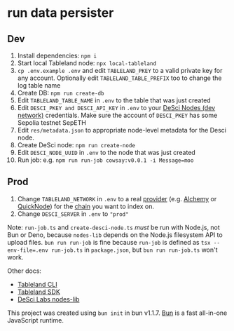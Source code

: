 # run data persister

## Dev
1. Install dependencies: `npm i`
2. Start local Tableland node: `npx local-tableland`
3. `cp .env.example .env` and edit `TABLELAND_PKEY` to a valid private key for any account. Optionally edit `TABLELAND_TABLE_PREFIX` too to change the log table name
4. Create DB: `npm run create-db`
5. Edit `TABLELAND_TABLE_NAME` in `.env` to the table that was just created
6. Edit `DESCI_PKEY and DESCI_API_KEY` in `.env` to your [DeSci Nodes (dev network)](https://nodes-dev.desci.com) credentials. Make sure the account of `DESCI_PKEY` has some Sepolia testnet SepETH
7. Edit `res/metadata.json` to appropriate node-level metadata for the Desci node.
8. Create DeSci node: `npm run create-node`
9. Edit `DESCI_NODE_UUID` in `.env` to the node that was just created
10. Run job: e.g. `npm run run-job cowsay:v0.0.1 -i Message=moo`

## Prod
1. Change `TABLELAND_NETWORK` in `.env` to a real [provider](https://docs.tableland.xyz/validator/) (e.g. [Alchemy](https://www.alchemy.com/) or [QuickNode](https://www.quicknode.com/)) for the [chain](https://docs.tableland.xyz/fundamentals/supported-chains) you want to index on.
2. Change `DESCI_SERVER` in `.env` to `"prod"`

Note: `run-job.ts` and `create-desci-node.ts` *must* be run with Node.js, not Bun or Deno, because `nodes-lib` depends on the Node.js filesystem API to upload files. `bun run run-job` is fine because `run-job` is defined as `tsx --env-file=.env run-job.ts` in `package.json`, but `bun run run-job.ts` won't work.

Other docs:
- [Tableland CLI](https://docs.tableland.xyz/quickstarts/cli-quickstart#4-write-data)
- [Tableland SDK](https://docs.tableland.xyz/quickstarts/sdk-quickstart)
- [DeSci Labs nodes-lib](https://github.com/desci-labs/nodes/tree/develop/nodes-lib)

This project was created using `bun init` in bun v1.1.7. [Bun](https://bun.sh) is a fast all-in-one JavaScript runtime.
